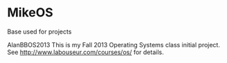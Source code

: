 MikeOS
============
Base used for projects

AlanBBOS2013
This is my Fall 2013 Operating Systems class initial project.
See http://www.labouseur.com/courses/os/ for details.
